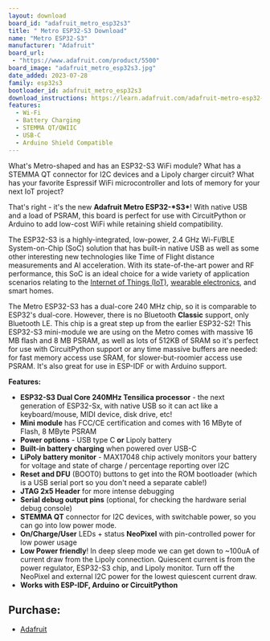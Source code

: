 ```yaml
---
layout: download
board_id: "adafruit_metro_esp32s3"
title: " Metro ESP32-S3 Download"
name: "Metro ESP32-S3"
manufacturer: "Adafruit"
board_url:
 - "https://www.adafruit.com/product/5500"
board_image: "adafruit_metro_esp32s3.jpg"
date_added: 2023-07-28
family: esp32s3
bootloader_id: adafruit_metro_esp32s3
download_instructions: https://learn.adafruit.com/adafruit-metro-esp32-s3/circuitpython
features:
  - Wi-Fi
  - Battery Charging
  - STEMMA QT/QWIIC
  - USB-C
  - Arduino Shield Compatible
---
```


What's Metro-shaped and has an ESP32-S3 WiFi module? What has a STEMMA QT connector for I2C devices and a Lipoly charger circuit? What has your favorite Espressif WiFi microcontroller and lots of memory for your next IoT project?

That's right - it's the new **Adafruit Metro ESP32-\*S3\***! With native USB and a load of PSRAM, this board is perfect for use with CircuitPython or Arduino to add low-cost WiFi while retaining shield compatibility.

The ESP32-S3 is a highly-integrated, low-power, 2.4 GHz Wi-Fi/BLE System-on-Chip (SoC) solution that has built-in native USB as well as some other interesting new technologies like Time of Flight distance measurements and AI acceleration. With its state-of-the-art power and RF performance, this SoC is an ideal choice for a wide variety of application scenarios relating to the [Internet of Things (IoT)](https://www.adafruit.com/category/342), [wearable electronics](https://www.adafruit.com/category/65), and smart homes.

The Metro ESP32-S3 has a dual-core 240 MHz chip, so it is comparable to ESP32's dual-core. However, there is no Bluetooth **Classic** support, only Bluetooth LE. This chip is a great step up from the earlier ESP32-S2! This ESP32-S3 mini-module we are using on the Metro comes with massive 16 MB flash and 8 MB PSRAM, as well as lots of 512KB of SRAM so it's perfect for use with CircuitPython support or any time massive buffers are needed: for fast memory access use SRAM, for slower-but-roomier access use PSRAM. It's also great for use in ESP-IDF or with Arduino support.

**Features:**

- **ESP32-S3 Dual Core 240MHz Tensilica processor** - the next generation of ESP32-Sx, with native USB so it can act like a keyboard/mouse, MIDI device, disk drive, etc!
- **Mini module** has FCC/CE certification and comes with 16 MByte of Flash, 8 MByte PSRAM
- **Power options** - USB type C **or** Lipoly battery
- **Built-in battery charging** when powered over USB-C
- **LiPoly battery monitor** - MAX17048 chip actively monitors your battery for voltage and state of charge / percentage reporting over I2C
- **Reset and DFU** (BOOT0) buttons to get into the ROM bootloader (which is a USB serial port so you don't need a separate cable!)
- **JTAG 2x5 Header** for more intense debugging
- **Serial debug output pins** (optional, for checking the hardware serial debug console)
- **STEMMA QT** connector for I2C devices, with switchable power, so you can go into low power mode.
- **On/Charge/User** LEDs + status **NeoPixel** with pin-controlled power for low power usage
- **Low Power friendly**! In deep sleep mode we can get down to ~100uA of current draw from the Lipoly connection. Quiescent current is from the power regulator, ESP32-S3 chip, and Lipoly monitor. Turn off the NeoPixel and external I2C power for the lowest quiescent current draw.
- **Works with ESP-IDF, Arduino** **or CircuitPython**

## Purchase:

* [Adafruit](https://www.adafruit.com/product/5500)
